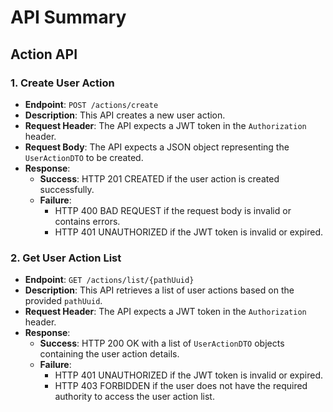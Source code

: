 # API Summary
## Action API

### 1. Create User Action

- **Endpoint**: `POST /actions/create`
- **Description**: This API creates a new user action.
- **Request Header**: The API expects a JWT token in the `Authorization` header.
- **Request Body**: The API expects a JSON object representing the `UserActionDTO` to be created.
- **Response**:
    - **Success**: HTTP 201 CREATED if the user action is created successfully.
    - **Failure**:
        - HTTP 400 BAD REQUEST if the request body is invalid or contains errors.
        - HTTP 401 UNAUTHORIZED if the JWT token is invalid or expired.

### 2. Get User Action List

- **Endpoint**: `GET /actions/list/{pathUuid}`
- **Description**: This API retrieves a list of user actions based on the provided `pathUuid`.
- **Request Header**: The API expects a JWT token in the `Authorization` header.
- **Response**:
    - **Success**: HTTP 200 OK with a list of `UserActionDTO` objects containing the user action details.
    - **Failure**:
        - HTTP 401 UNAUTHORIZED if the JWT token is invalid or expired.
        - HTTP 403 FORBIDDEN if the user does not have the required authority to access the user action list.
